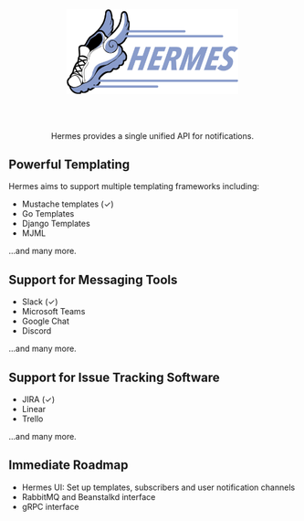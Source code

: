 <div align="center">
<br>
<br>
<p>
  <img src="./logo.svg" alt="Hermes" width="300">
</p>
<br>
<br>

<p>
Hermes provides a single unified API for notifications.
</p>
</div>

## Powerful Templating

Hermes aims to support multiple templating frameworks including:
- Mustache templates (✓)
- Go Templates
- Django Templates
- MJML

...and many more.

## Support for Messaging Tools
- Slack (✓)
- Microsoft Teams
- Google Chat
- Discord

...and many more.

## Support for Issue Tracking Software
- JIRA (✓)
- Linear
- Trello

...and many more.

## Immediate Roadmap
- Hermes UI: Set up templates, subscribers and user notification channels
- RabbitMQ and Beanstalkd interface
- gRPC interface
